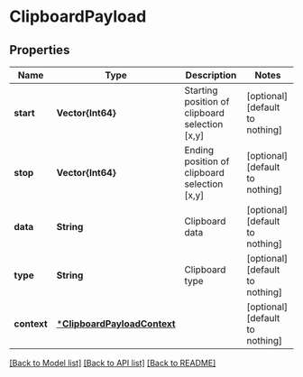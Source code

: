 # ClipboardPayload


## Properties
Name | Type | Description | Notes
------------ | ------------- | ------------- | -------------
**start** | **Vector{Int64}** | Starting position of clipboard selection [x,y] | [optional] [default to nothing]
**stop** | **Vector{Int64}** | Ending position of clipboard selection [x,y] | [optional] [default to nothing]
**data** | **String** | Clipboard data | [optional] [default to nothing]
**type** | **String** | Clipboard type | [optional] [default to nothing]
**context** | [***ClipboardPayloadContext**](ClipboardPayloadContext.md) |  | [optional] [default to nothing]


[[Back to Model list]](../README.md#models) [[Back to API list]](../README.md#api-endpoints) [[Back to README]](../README.md)


